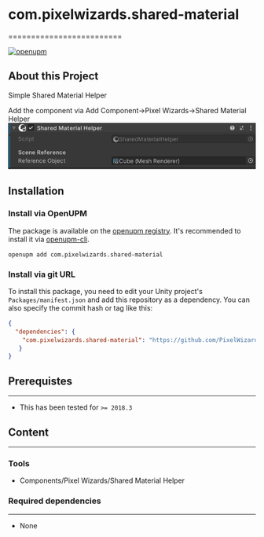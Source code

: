 # com.pixelwizards.shared-material
=========================

[![openupm](https://img.shields.io/npm/v/com.pixelwizards.physicalmaterialmanager?label=openupm&registry_uri=https://package.openupm.com)](https://openupm.com/packages/com.pixelwizards.physicalmaterialmanager/)

## About this Project

Simple Shared Material Helper

Add the component via Add Component->Pixel Wizards->Shared Material Helper
![Shared Material Helper Component](Documentation~/images/SharedMaterialHelper.png)

## Installation

### Install via OpenUPM

The package is available on the [openupm registry](https://openupm.com). It's recommended to install it via [openupm-cli](https://github.com/openupm/openupm-cli).

```
openupm add com.pixelwizards.shared-material
```

### Install via git URL

To install this package, you need to edit your Unity project's `Packages/manifest.json` and add this repository as a dependency. You can also specify the commit hash or tag like this:

```json
{
  "dependencies": {
    "com.pixelwizards.shared-material": "https://github.com/PixelWizards/com.pixelwizards.shared-material.git",
   }
}
```

## Prerequistes
---------------
* This has been tested for `>= 2018.3`

## Content
----------------

### Tools

* Components/Pixel Wizards/Shared Material Helper

### Required dependencies
---------------
* None 
